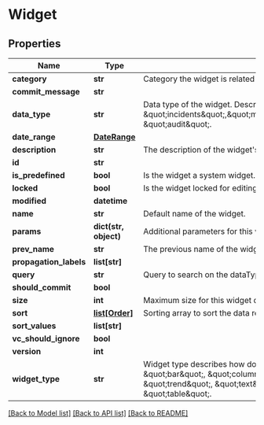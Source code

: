 # Widget

## Properties
Name | Type | Description | Notes
------------ | ------------- | ------------- | -------------
**category** | **str** | Category the widget is related to. Used to display in widget library under category or dataType if empty. | [optional] 
**commit_message** | **str** |  | [optional] 
**data_type** | **str** | Data type of the widget. Describes what data does the widget query. supporting data types \&quot;incidents\&quot;,\&quot;messages\&quot;,\&quot;system\&quot;,\&quot;entries\&quot;,\&quot;tasks\&quot;, \&quot;audit\&quot;. | [optional] 
**date_range** | [**DateRange**](DateRange.md) |  | [optional] 
**description** | **str** | The description of the widget&#39;s usage and data representation. | [optional] 
**id** | **str** |  | [optional] 
**is_predefined** | **bool** | Is the widget a system widget. | [optional] 
**locked** | **bool** | Is the widget locked for editing. | [optional] 
**modified** | **datetime** |  | [optional] 
**name** | **str** | Default name of the widget. | 
**params** | **dict(str, object)** | Additional parameters for this widget, depends on widget type and data. | [optional] 
**prev_name** | **str** | The previous name of the widget. | [optional] 
**propagation_labels** | **list[str]** |  | [optional] 
**query** | **str** | Query to search on the dataType. | [optional] 
**should_commit** | **bool** |  | [optional] 
**size** | **int** | Maximum size for this widget data returned. | [optional] 
**sort** | [**list[Order]**](Order.md) | Sorting array to sort the data received by the given Order parameters. | [optional] 
**sort_values** | **list[str]** |  | [optional] 
**vc_should_ignore** | **bool** |  | [optional] 
**version** | **int** |  | [optional] 
**widget_type** | **str** | Widget type describes how does the widget should recieve the data, and display it. Supporting types: \&quot;bar\&quot;, \&quot;column\&quot;, \&quot;pie\&quot;, \&quot;list\&quot;, \&quot;number\&quot;, \&quot;trend\&quot;, \&quot;text\&quot;, \&quot;duration\&quot;, \&quot;image\&quot;, \&quot;line\&quot;, and \&quot;table\&quot;. | 

[[Back to Model list]](README.md#documentation-for-models) [[Back to API list]](README.md#documentation-for-api-endpoints) [[Back to README]](README.md)


